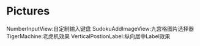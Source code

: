 # Pictures

NumberInputView:自定制输入键盘
SudokuAddImageView:九宫格图片选择器
TigerMachine:老虎机效果
VerticalPostionLabel:纵向居中Label效果